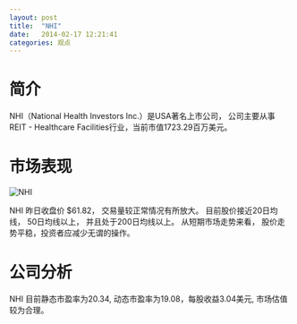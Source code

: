 ```yaml
---
layout: post
title:  "NHI"
date:   2014-02-17 12:21:41
categories: 观点
---
```


# 简介
NHI（National Health Investors Inc.）是USA著名上市公司，
公司主要从事REIT - Healthcare Facilities行业，当前市值1723.29百万美元。

# 市场表现

![NHI](http://finviz.com/chart.ashx?t=NHI&ty=c&ta=1&p=d&s=l)

NHI 昨日收盘价 $61.82，
交易量较正常情况有所放大。
目前股价接近20日均线，
50日均线以上，
并且处于200日均线以上。
从短期市场走势来看，
股价走势平稳，投资者应减少无谓的操作。

# 公司分析
NHI 目前静态市盈率为20.34, 动态市盈率为19.08，每股收益3.04美元,
市场估值较为合理。
